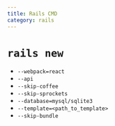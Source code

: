 ```yaml
---
title: Rails CMD
category: rails
---
```


# `rails new`

* `--webpack=react`
* `--api`
* `--skip-coffee`
* `--skip-sprockets`
* `--database=mysql/sqlite3`
* `--template=<path_to_template>`
* `--skip-bundle`
